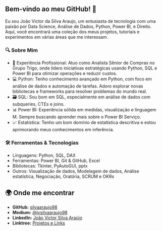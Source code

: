 
## Bem-vindo ao meu GitHub! 👋

Eu sou João Victor da Silva Araujo, um entusiasta de tecnologia com uma paixão por Data Science, Análise de Dados, Python, Power BI, e Direito. Aqui, você encontrará uma coleção dos meus projetos, tutoriais e experimentos em várias áreas que me interessam.

### 🔍 Sobre Mim
* 💼 Experiência Profissional: Atuo como Analista Sênior de Compras no Grupo Trigo, onde lidero iniciativas estratégicas usando Python, SQL e Power BI para otimizar operações e reduzir custos.
* 💻 Python: Tenho conhecimento avançado em Python, com foco em análise de dados e automação de tarefas. Adoro explorar novas bibliotecas e frameworks para resolver problemas do mundo real.
* 🗃️ SQL: Sou bom em SQL, especialmente em análise de dados com subqueries, CTEs e joins.
* 📊 Power BI: Experiência sólida em medidas, visualização e linguagem M. Sempre buscando aprender mais sobre o Power BI Serviço.
* 📈 Estatística: Tenho um bom domínio de estatística descritiva e estou aprimorando meus conhecimentos em inferência.

### 🛠️ Ferramentas & Tecnologias
* Linguagens: Python, SQL, DAX
* Ferramentas: Power BI, Git & GitHub, Excel
* Bibliotecas: Tkinter, PyAutoGUI, pptx
* Outros: Visualização de dados, Modelagem de dados, Análise estatística, Negociação, Oratória, SCRUM e OKRs

## 🌍 Onde me encontrar

- **GitHub:** [silvaaraujo98](https://github.com/silvaaraujo98)
- **Medium:** [@jvsilvaaraujo98](https://medium.com/@jvsilvaaraujo98)
- **LinkedIn:** [João Victor Silva Araújo](https://www.linkedin.com/in/jo%C3%A3o-victor-silva-araujo-371007196/)
- **Linktree:** [Projetos e Links](https://linktr.ee/silvaaraujo98)

